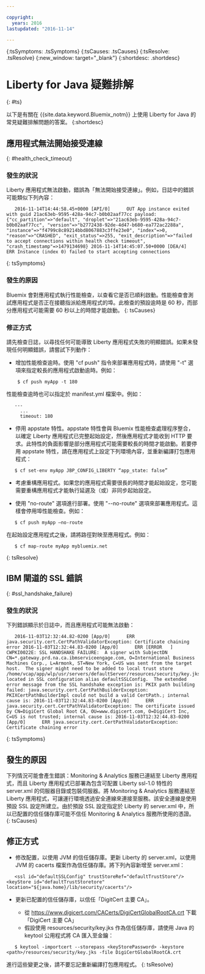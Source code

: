 ```yaml
---

copyright:
  years: 2016
lastupdated: "2016-11-14"

---
```


{:tsSymptoms: .tsSymptoms}
{:tsCauses: .tsCauses}
{:tsResolve: .tsResolve}
{:new_window: target="_blank"}
{:shortdesc: .shortdesc}

# Liberty for Java 疑難排解
{: #ts}


以下是有關在 {{site.data.keyword.Bluemix_notm}} 上使用 Liberty for Java 的常見疑難排解問題的答案。
{:shortdesc}

## 應用程式無法開始接受連線
{: #health_check_timeout}

### 發生的狀況

Liberty 應用程式無法啟動，錯誤為「無法開始接受連線」。例如，日誌中的錯誤可能類似下列內容：

```
   2016-11-14T14:44:58.45+0000 [API/0]      OUT App instance exited with guid 21ac63eb-9595-428a-94c7-b0b02aaf77cc payload: {"cc_partition"=>"default", "droplet"=>"21ac63eb-9595-428a-94c7-b0b02aaf77cc", "version"=>"b2772438-92de-4d47-b680-ea772ac2288a", "instance"=>"f4799c8c89214bbd8067883c3ffe23e0", "index"=>0, "reason"=>"CRASHED", "exit_status"=>255, "exit_description"=>"failed to accept connections within health check timeout", "crash_timestamp"=>1479134698} 2016-11-14T14:45:07.50+0000 [DEA/4]      ERR Instance (index 0) failed to start accepting connections
```

{: tsSymptoms}

### 發生的原因

Bluemix 會對應用程式執行性能檢查，以查看它是否已順利啟動。性能檢查會測試應用程式是否正在接聽指派給應用程式的埠。此檢查的預設逾時是 60 秒，而部分應用程式可能需要 60 秒以上的時間才能啟動。
{: tsCauses}

### 修正方式

請先檢查日誌，以尋找任何可能導致 Liberty 應用程式失敗的明顯錯誤。如果未發現任何明顯錯誤，請嘗試下列動作：

* 增加性能檢查逾時。使用 "cf push" 指令來部署應用程式時，請使用 "-t" 選項來指定較長的應用程式啟動逾時。例如：

```
    $ cf push myApp -t 180
```

性能檢查逾時也可以指定於 manifest.yml 檔案中。例如：

```
   ---
     ...
     timeout: 180
```

* 停用 appstate 特性。appstate 特性會與 Bluemix 性能檢查處理程序整合，以確定 Liberty 應用程式已完整起始設定，然後應用程式才能收到 HTTP 要求。此特性的負面影響是部分應用程式可能需要較長的時間才能啟動。若要停用 appstate 特性，請在應用程式上設定下列環境內容，並重新編譯打包應用程式：

```
   $ cf set-env myApp JBP_CONFIG_LIBERTY “app_state: false”
```

* 考慮重構應用程式。如果您的應用程式需要很長的時間才能起始設定，您可能需要重構應用程式才能執行延遲及（或）非同步起始設定。

* 使用 "no-route" 選項進行部署。使用 "--no-route" 選項來部署應用程式。這樣會停用埠性能檢查。例如：

```
   $ cf push myApp –no-route
```

在起始設定應用程式之後，請將路徑對映至應用程式。例如：

```
   $ cf map-route myApp mybluemix.net
```

{: tsResolve}

## IBM 閘道的 SSL 錯誤
{: #ssl_handshake_failure}

### 發生的狀況

下列錯誤顯示於日誌中，而且應用程式可能無法啟動：

```
   2016-11-03T12:32:44.82-0200 [App/0]      ERR java.security.cert.CertPathValidatorException: Certificate chaining error 2016-11-03T12:32:44.83-0200 [App/0]      ERR [ERROR   ] CWPKI0022E: SSL HANDSHAKE FAILURE:  A signer with SubjectDN CN=*.gateway.prd.na.ca.ibmserviceengage.com, O=International Business Machines Corp., L=Armonk, ST=New York, C=US was sent from the target host.  The signer might need to be added to local trust store /home/vcap/app/wlp/usr/servers/defaultServer/resources/security/key.jks, located in SSL configuration alias defaultSSLConfig.  The extended error message from the SSL handshake exception is: PKIX path building failed: java.security.cert.CertPathBuilderException: PKIXCertPathBuilderImpl could not build a valid CertPath.; internal cause is: 2016-11-03T12:32:44.83-0200 [App/0]      ERR java.security.cert.CertPathValidatorException: The certificate issued by CN=DigiCert Global Root CA, OU=www.digicert.com, O=DigiCert Inc, C=US is not trusted; internal cause is: 2016-11-03T12:32:44.83-0200 [App/0]      ERR java.security.cert.CertPathValidatorException: Certificate chaining error
```
{: tsSymptoms}


## 發生的原因

下列情況可能會產生錯誤：Monitoring & Analytics 服務已連結至 Liberty 應用程式，而且 Liberty 應用程式已部署為包含可配置 Liberty ssl-1.0 特性的 server.xml 的伺服器目錄或包裝伺服器。將 Monitoring & Analytics 服務連結至 Liberty 應用程式，可讓運行環境透過安全連線來連接至服務。該安全連線是使用預設 SSL 設定所建立。由於預設 SSL 設定指定於 Liberty 的 server.xml 中，所以已配置的信任儲存庫可能不信任 Monitoring & Analytics 服務所使用的憑證。
{: tsCauses}

## 修正方式

* 修改配置，以使用 JVM 的信任儲存庫。更新 Liberty 的 server.xml，以使用 JVM 的 cacerts 檔案作為信任儲存庫。將下列內容新增至 server.xml：
```
   <ssl id="defaultSSLConfig" trustStoreRef="defaultTrustStore"/> <keyStore id="defaultTrustStoretore" location="${java.home}/lib/security/cacerts"/>
```

* 更新已配置的信任儲存庫，以信任「DigitCert 主要 CA」。

  * 從 https://www.digicert.com/CACerts/DigiCertGlobalRootCA.crt 下載「DigiCert 主要 CA」
  * 假設使用 resources/security/key.jks 作為信任儲存庫，請使用 Java 的 keytool 公用程式將 CA 匯入至金鑰：

```
   $ keytool -importcert --storepass <keyStorePassword> -keystore <path>/resources/security/key.jks -file DigiCertGlobalRootCA.crt
```

進行這些變更之後，請不要忘記重新編譯打包應用程式。
{: tsResolve}
